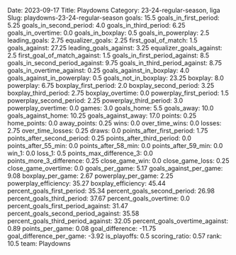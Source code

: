 Date: 2023-09-17
Title: Playdowns
Category: 23-24-regular-season, liga
Slug: playdowns-23-24-regular-season
goals: 15.5
goals_in_first_period: 5.25
goals_in_second_period: 4.0
goals_in_third_period: 6.25
goals_in_overtime: 0.0
goals_in_boxplay: 0.5
goals_in_powerplay: 2.5
leading_goals: 2.75
equalizer_goals: 2.25
first_goal_of_match: 1.5
goals_against: 27.25
leading_goals_against: 3.25
equalizer_goals_against: 2.5
first_goal_of_match_against: 1.5
goals_in_first_period_against: 8.5
goals_in_second_period_against: 9.75
goals_in_third_period_against: 8.75
goals_in_overtime_against: 0.25
goals_against_in_boxplay: 4.0
goals_against_in_powerplay: 0.5
goals_not_in_boxplay: 23.25
boxplay: 8.0
powerplay: 6.75
boxplay_first_period: 2.0
boxplay_second_period: 3.25
boxplay_third_period: 2.75
boxplay_overtime: 0.0
powerplay_first_period: 1.5
powerplay_second_period: 2.25
powerplay_third_period: 3.0
powerplay_overtime: 0.0
games: 3.0
goals_home: 5.5
goals_away: 10.0
goals_against_home: 10.25
goals_against_away: 17.0
points: 0.25
home_points: 0.0
away_points: 0.25
wins: 0.0
over_time_wins: 0.0
losses: 2.75
over_time_losses: 0.25
draws: 0.0
points_after_first_period: 1.75
points_after_second_period: 0.25
points_after_third_period: 0.0
points_after_55_min: 0.0
points_after_58_min: 0.0
points_after_59_min: 0.0
win_1: 0.0
loss_1: 0.5
points_max_difference_3: 0.0
points_more_3_difference: 0.25
close_game_win: 0.0
close_game_loss: 0.25
close_game_overtime: 0.0
goals_per_game: 5.17
goals_against_per_game: 9.08
boxplay_per_game: 2.67
powerplay_per_game: 2.25
powerplay_efficiency: 35.27
boxplay_efficiency: 45.44
percent_goals_first_period: 35.34
percent_goals_second_period: 26.98
percent_goals_third_period: 37.67
percent_goals_overtime: 0.0
percent_goals_first_period_against: 31.47
percent_goals_second_period_against: 35.58
percent_goals_third_period_against: 32.05
percent_goals_overtime_against: 0.89
points_per_game: 0.08
goal_difference: -11.75
goal_difference_per_game: -3.92
is_playoffs: 0.5
scoring_ratio: 0.57
rank: 10.5
team: Playdowns
